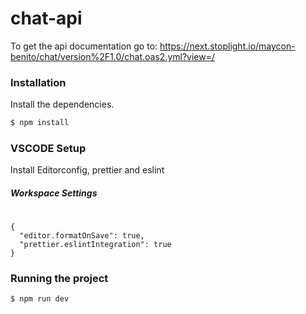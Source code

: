 # chat-api
To get the api documentation go to: https://next.stoplight.io/maycon-benito/chat/version%2F1.0/chat.oas2.yml?view=/

### Installation

Install the dependencies.

```sh
$ npm install
```

### VSCODE Setup
Install Editorconfig, prettier and eslint

##### Workspace Settings
#

```
{
  "editor.formatOnSave": true,
  "prettier.eslintIntegration": true
}
```

### Running the project

```
$ npm run dev

